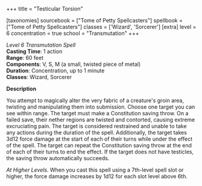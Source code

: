 +++
title = "Testicular Torsion"

[taxonomies]
sourcebook = ["Tome of Petty Spellcasters"]
spellbook = ["Tome of Petty Spellcasters"]
classes = ['Wizard', 'Sorcerer']
[extra]
level = 6
concentration = true
school = "Transmutation"
+++

*Level 6 Transmutation Spell*  
**Casting Time**: 1 action  
**Range**: 60 feet  
**Components**: V, S, M (a small, twisted piece of metal)  
**Duration**: Concentration, up to 1 minute  
**Classes**: Wizard, Sorcerer  

**Description**

You attempt to magically alter the very fabric of a creature's groin area, twisting and manipulating them into submission. Choose one target you can see within range. The target must make a Constitution saving throw. On a failed save, their nether regions are twisted and contorted, causing extreme excruciating pain. The target is considered restrained and unable to take any actions during the duration of the spell. Additionally, the target takes 3d12 force damage at the start of each of their turns while under the effect of the spell. The target can repeat the Constitution saving throw at the end of each of their turns to end the effect. If the target does not have testicles, the saving throw automatically succeeds.

_At Higher Levels._ When you cast this spell using a 7th-level spell slot or higher, the force damage increases by  1d12 for each slot level above 6th.
